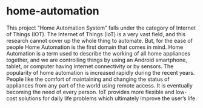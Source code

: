 # home-automation
This project “Home Automation System” falls under the category of Internet of Things (IOT). The Internet of Things (IoT) is a very vast field, and this research cannot cover up the whole thing to automate.  But, for the ease of people Home Automation is the first domain that comes in mind.  Home Automation is a term used to describe the working of all home appliances together, and we are controlling things by using an Android smartphone, tablet, or computer having internet connectivity or by sensors.  The popularity of home automation is increased rapidly during the recent years.  People like the comfort of maintaining and changing the status of appliances from any part of the world using remote access. It is eventually becoming the need of every person. IoT provides more flexible and low-cost solutions for daily life problems which ultimately improve the user’s life.

